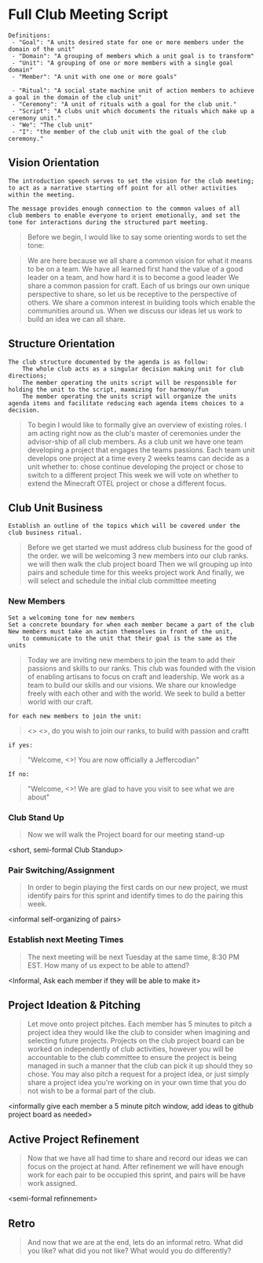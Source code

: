 # Full Club Meeting Script

```
Definitions:
 - "Goal": "A units desired state for one or more members under the domain of the unit"
 - "Domain": "A grouping of members which a unit goal is to transform"
 - "Unit": "A grouping of one or more members with a single goal domain"
 - "Member": "A unit with one one or more goals"

 - "Ritual": "A social state machine unit of action members to achieve a goal in the domain of the club unit"
 - "Ceremony": "A unit of rituals with a goal for the club unit."
 - "Script": "A clubs unit which documents the rituals which make up a ceremony unit."
 - "We": "The club unit"
 - "I": "the member of the club unit with the goal of the club ceremony."
```

## Vision Orientation

```
The introduction speech serves to set the vision for the club meeting; to act as a narrative starting off point for all other activities within the meeting.

The message provides enough connection to the common values of all club members to enable everyone to orient emotionally, and set the tone for interactions during the structured part meeting.
```

> Before we begin, I would like to say some orienting words to set the tone:

>We are here because we all share a common vision for what it means to be on a team.
>We have all learned first hand the value of a good leader on a team,
>	and how hard it is to become a good leader
>We share a common passion for craft.
>Each of us brings our own unique perspective to share,
>	so let us be receptive to the perspective of others.
>We share a common interest in building tools which enable the communities around us.
>When we discuss our ideas let us work to build an idea we can all share.
## Structure Orientation

```
The club structure documented by the agenda is as follow:
	The whole club acts as a singular decision making unit for club directions;
	The member operating the units script will be responsible for holding the unit to the script, maxmizing for harmony/fun
	The member operating the units script will organize the units agenda items and facilitate reducing each agenda items choices to a decision.
```

> To begin I would like to formally give an overview of existing roles.
> 	I am acting right now as the club's master of ceremonies
> 	under the advisor-ship of all club members.
> As a club unit we have one team developing a project that engages the teams passions.
> Each team unit develops one project at a time
> 	every 2 weeks teams can decide as a unit whether to:
> 		chose continue developing the project
> 		or chose to switch to a different project
> This week we will vote on whether to extend the Minecraft OTEL project or chose a different focus.

## Club Unit Business

```
Establish an outline of the topics which will be covered under the club business ritual.
```

> Before we get started we must address club business for the good of the order.
> 	we will be welcoming 3 new members into our club ranks.
> 	we will then walk the club project board
> 	Then we wil grouping up into pairs and schedule time for this weeks project work
> 	And finally, we will select and schedule the initial club committee meeting

### New Members

```
Set a welcoming tone for new members
Set a concrete boundary for when each member became a part of the club
New members must take an action themselves in front of the unit,
	to communicate to the unit that their goal is the same as the units
```

> Today we are inviting new members to join the team to add their passions and skills to our ranks.
> This club was founded with the vision of enabling artisans to focus on craft and leadership.
> We work as a team to build our skills and our visions.
> We share our knowledge freely with each other and with the world.
> We seek to build a better world with our craft.

`for each new members to join the unit:`
> <> <>, do you wish to join our ranks, to build with passion and craftt 

`if yes:`
> "Welcome, <>! You are now officially a Jeffercodian"

`If no:`
>"Welcome, <>! We are glad to have you visit to see what we are about"

### Club Stand Up

> Now we will walk the Project board for our meeting stand-up

\<short, semi-formal Club Standup>

### Pair Switching/Assignment

> In order to begin playing the first cards on our new project, we must identify pairs for this sprint and identify times to do the pairing this week.

\<informal self-organizing of pairs>

### Establish next Meeting Times

> The next meeting will be next Tuesday at the same time, 8:30 PM EST.
> How many of us expect to be able to attend?

<Informal, Ask each member if they will be able to make it>

## Project Ideation & Pitching

> Let move onto project pitches.
> Each member has 5 minutes to pitch a project idea they would like the club to consider when imagining and selecting future projects.
> Projects on the club project board can be worked on independently of club activities,
> 	however you will be accountable to the club committee to ensure the project is being managed in such a manner that the club can pick it up should they so chose.
> You may also pitch a request for a project idea,
> 	or just simply share a project idea you're working on in your own time that you do not wish to be a formal part of the club.

\<informally give each member a 5 minute pitch window, add ideas to github project board as needed>

## Active Project Refinement

>Now that we have all had time to share and record our ideas we can focus on the project at hand. 
>After refinement we will have enough work for each pair to be occupied this sprint, and pairs will be have work assigned.

\<semi-formal refinnement>

## Retro

>And now that we are at the end, lets do an informal retro.
>	What did you like?
>	what did you not like?
>	What would you do differently?